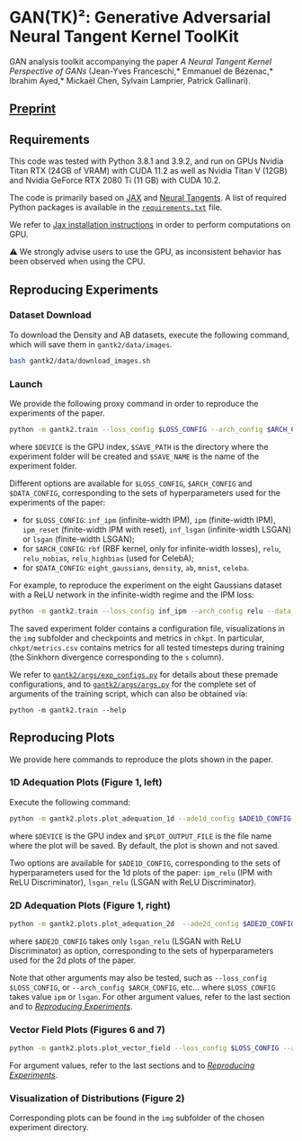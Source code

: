 <!-- Copyright 2021 Ibrahim Ayed, Emmanuel de Bézenac, Mickaël Chen, Jean-Yves Franceschi, Sylvain Lamprier, Patrick Gallinari

Licensed under the Apache License, Version 2.0 (the "License");
you may not use this file except in compliance with the License.
You may obtain a copy of the License at

    http://www.apache.org/licenses/LICENSE-2.0

Unless required by applicable law or agreed to in writing, software
distributed under the License is distributed on an "AS IS" BASIS,
WITHOUT WARRANTIES OR CONDITIONS OF ANY KIND, either express or implied.
See the License for the specific language governing permissions and
limitations under the License. -->


# GAN(TK)²: Generative Adversarial Neural Tangent Kernel ToolKit

GAN analysis toolkit accompanying the paper *A Neural Tangent Kernel Perspective of GANs* (Jean-Yves Franceschi,* Emmanuel de Bézenac,* Ibrahim Ayed,* Mickaël Chen, Sylvain Lamprier, Patrick Gallinari).


## [Preprint](https://arxiv.org/abs/2106.05566)


## Requirements

This code was tested with Python 3.8.1 and 3.9.2, and run on GPUs Nvidia Titan RTX (24GB of VRAM) with CUDA 11.2 as well as Nvidia Titan V (12GB) and Nvidia GeForce RTX 2080 Ti (11 GB) with CUDA 10.2.

The code is primarily based on [JAX](https://github.com/google/jax) and [Neural Tangents](https://github.com/google/neural-tangents).
A list of required Python packages is available in the [`requirements.txt`](requirements.txt) file.

We refer to [Jax installation instructions](https://github.com/google/jax/#installation) in order to perform computations on GPU.

:warning: We strongly advise users to use the GPU, as inconsistent behavior has been observed when using the CPU.


## Reproducing Experiments


### Dataset Download

To download the Density and AB datasets, execute the following command, which will save them in `gantk2/data/images`.
```bash
bash gantk2/data/download_images.sh
```


### Launch

We provide the following proxy command in order to reproduce the experiments of the paper.
```bash
python -m gantk2.train --loss_config $LOSS_CONFIG --arch_config $ARCH_CONFIG --data_config $DATA_CONFIG --save_path $SAVE_PATH --save_name $SAVE_NAME --device $DEVICE
```
where `$DEVICE` is the GPU index, `$SAVE_PATH` is the directory where the experiment folder will be created and `$SAVE_NAME` is the name of the experiment folder.

Different options are available for `$LOSS_CONFIG`, `$ARCH_CONFIG` and `$DATA_CONFIG`, corresponding to the sets of hyperparameters used for the experiments of the paper:
 - for `$LOSS_CONFIG`: `inf_ipm` (infinite-width IPM), `ipm` (finite-width IPM), `ipm_reset` (finite-width IPM with reset), `inf_lsgan` (infinite-width LSGAN) or `lsgan` (finite-width LSGAN);
 - for `$ARCH_CONFIG`: `rbf` (RBF kernel, only for infinite-width losses), `relu`, `relu_nobias`, `relu_highbias` (used for CelebA);
 - for `$DATA_CONFIG`: `eight_gaussians`, `density`, `ab`, `mnist`, `celeba`.

For example, to reproduce the experiment on the eight Gaussians dataset with a ReLU network in the infinite-width regime and the IPM loss:
```bash
python -m gantk2.train --loss_config inf_ipm --arch_config relu --data_config eight_gaussians --device 0 --save_path saves --save_name test
```

The saved experiment folder contains a configuration file, visualizations in the `img` subfolder and checkpoints and metrics in `chkpt`.
In particular, `chkpt/metrics.csv` contains metrics for all tested timesteps during training (the Sinkhorn divergence corresponding to the `s` column).

We refer to [`gantk2/args/exp_configs.py`](gantk2/args/exp_configs.py) for details about these premade configurations, and to [`gantk2/args/args.py`](gantk2/args/args.py) for the complete set of arguments of the training script, which can also be obtained via:
```
python -m gantk2.train --help
```

## Reproducing Plots

We provide here commands to reproduce the plots shown in the paper.

### 1D Adequation Plots (Figure 1, left)

Execute the following command:
```bash
python -m gantk2.plots.plot_adequation_1d --ade1d_config $ADE1D_CONFIG --device $DEVICE [--plot_output_file $PLOT_OUTPUT_FILE]
```
where `$DEVICE` is the GPU index and `$PLOT_OUTPUT_FILE` is the file name where the plot will be saved.
By default, the plot is shown and not saved.

Two options are available for `$ADE1D_CONFIG`, corresponding to the sets of hyperparameters used for the 1d plots of the paper: `ipm_relu` (IPM with ReLU Discriminator), `lsgan_relu` (LSGAN with ReLU Discriminator).

### 2D Adequation Plots (Figure 1, right)

```bash
python -m gantk2.plots.plot_adequation_2d  --ade2d_config $ADE2D_CONFIG --device $DEVICE [--plot_output_file $PLOT_OUTPUT_FILE]
```

where `$ADE2D_CONFIG` takes only `lsgan_relu` (LSGAN with ReLU Discriminator) as option, corresponding to the sets of hyperparameters used for the 2d plots of the paper.


Note that other arguments may also be tested, such as `--loss_config $LOSS_CONFIG`, or `--arch_config $ARCH_CONFIG`, etc... where
`$LOSS_CONFIG` takes value `ipm` or `lsgan`. For other argument values, refer to the last section and to [*Reproducing Experiments*](#Reproducing-Experiments).

### Vector Field Plots (Figures 6 and 7)
```bash
python -m gantk2.plots.plot_vector_field --loss_config $LOSS_CONFIG --arch_config $ARCH_CONFIG --device $DEVICE [--plot_output_file $PLOT_OUTPUT_FILE]
```

For argument values, refer to the last sections and to [*Reproducing Experiments*](#Reproducing-Experiments).

### Visualization of Distributions (Figure 2)

Corresponding plots can be found in the `img` subfolder of the chosen experiment directory.
